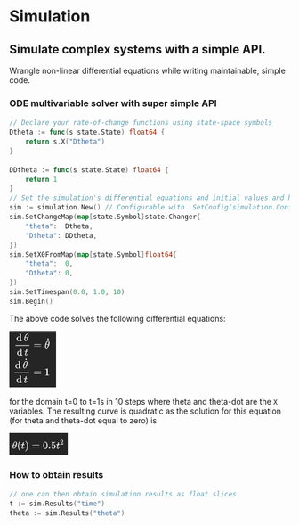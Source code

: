 # Simulation

Simulate complex systems with a simple API.
---

Wrangle non-linear differential equations while writing maintainable, simple code.

### ODE multivariable solver with super simple API


```go
// Declare your rate-of-change functions using state-space symbols
Dtheta := func(s state.State) float64 {
	return s.X("Dtheta")
}

DDtheta := func(s state.State) float64 {
    return 1
}
// Set the simulation's differential equations and initial values and hit Begin!
sim := simulation.New() // Configurable with .SetConfig(simulation.Config{...})
sim.SetChangeMap(map[state.Symbol]state.Changer{
    "theta":  Dtheta,
    "Dtheta": DDtheta,
})
sim.SetX0FromMap(map[state.Symbol]float64{
    "theta":  0,
    "Dtheta": 0,
})
sim.SetTimespan(0.0, 1.0, 10)
sim.Begin()
```

The above code solves the following differential equations:

![](_assets/quadratic_eq.png)

for the domain t=0 to t=1s in 10 steps where theta and theta-dot are the `X` variables. The resulting curve is quadratic as the solution for this equation (for theta and theta-dot equal to zero) is

![](_assets/quadratic_eq_sol.png)

### How to obtain results
```go
// one can then obtain simulation results as float slices 
t := sim.Results("time")
theta := sim.Results("theta")
```